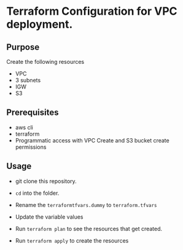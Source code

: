 # Terraform Configuration for VPC deployment.

## Purpose 

Create the following resources

- VPC
- 3 subnets
- IGW
- S3 

## Prerequisites

- aws cli
- terraform
- Programmatic access with VPC Create and S3 bucket create permissions

## Usage

- git clone this repository.

- `cd` into the folder.

- Rename the `terraformtfvars.dummy` to `terraform.tfvars` 

- Update the variable values 

- Run `terraform plan` to see the resources that get created.

- Run `terraform apply` to create the resources

